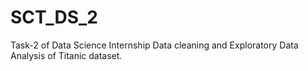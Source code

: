 # SCT_DS_2
Task-2 of Data Science Internship
Data cleaning and Exploratory Data Analysis of Titanic dataset.
